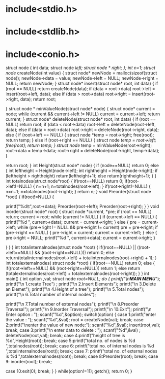 # include<stdio.h>

# include<stdlib.h>

# include<conio.h>

struct node { int data; struct node *left; struct node * right; }; int n=1; struct node* createNode(int value)
{ struct node* newNode = malloc(sizeof(struct node)); newNode->data = value; newNode->left = NULL; newNode->right =
NULL; return newNode; } struct node* insert(struct node* root, int data)
{ if (root == NULL) return createNode(data); if (data < root->data)
root->left = insert(root->left, data); else if (data > root->data)
root->right = insert(root->right, data); return root;

} struct node * minValueNode(struct node* node)
{ struct node* current = node; while (current && current->left != NULL)
current = current->left; return current; } struct node* deleteNode(struct node* root, int data)
{ if (root == NULL) return root; if (data < root->data)
root->left = deleteNode(root->left, data); else if (data > root->data)
root->right = deleteNode(root->right, data); else { if (root->left == NULL)
{ struct node *temp = root->right; free(root); return temp; } else if (root->right == NULL)
{ struct node *temp = root->left; free(root); return temp; } struct node* temp = minValueNode(root->right); root->data =
temp->data; root->right = deleteNode(root->right, temp->data); }

return root; } int Height(struct node* node)
{ if (node==NULL)
return 0; else { int leftheight = Height(node->left); int rightheight = Height(node->right); if (leftheight >
rightheight)
return(leftheight+1); else return(rightheight+1); } } int totalnodes(struct node*root)
{ if(root==NULL)
return 0; if(root->left!=NULL)
{ n=n+1; n=totalnodes(root->left); } if(root->right!=NULL)
{ n=n+1; n=totalnodes(root->right); } return n; } void Preorder(struct node *root)
{ if(root!=NULL)
{

printf("%d\t",root->data); Preorder(root->left); Preorder(root->right); } } void inorder(struct node* root)
{ struct node *current, *pre; if (root == NULL)
return; current = root; while (current != NULL) { if (current->left == NULL) { printf("%d ", current->data); current =
current->right; } else { pre = current->left; while (pre->right != NULL && pre->right != current)
pre = pre->right; if (pre->right == NULL) { pre->right = current; current = current->left; } else { pre->right = NULL;
printf("%d ", current->data); current = current->right; }

} } } int totalinternalnodes(struct node *root)
{ if((root==NULL) || ((root->left==NULL) && (root->right==NULL)))
return 0; else return(totalinternalnodes(root->left) + totalinternalnodes(root->right) + 1); } int totalexternalnodes(
struct node *root)
{ if(root==NULL)
return 0; else { if((root->left==NULL) && (root->right==NULL))
return 1; else return (totalexternalnodes(root->left) + totalexternalnodes(root->right)); } } int main()
{ int option ,val; struct node *root=NULL; do { printf("\n***********MAIN MENU************"); printf("\n 1.create Tree")
; printf("\n 2.Insert Elements"); printf("\n 3.Delete an Elemet"); printf("\n 4.Height of a tree"); printf("\n 5.Total
nodes"); printf("\n 6.Total number of internal nodes");

printf("\n 7.Total number of external nodes"); printf("\n 8.Preorder Traversal"); printf("\n 9.Inorder Traversal");
printf("\n 10.Exit"); printf("\n Enter option : "); scanf("%d",&option); switch(option)
{ case 1:printf("enter the value : "); scanf("%d",&val); root = createNode(val); break; case 2:printf("\nenter the value
of new node:"); scanf("%d",&val); insert(root,val); break; case 3:printf("\n enter data to delete : "); scanf("%d",&val)
; deleteNode(root,val); break; case 4:printf("height of tree is %d",Height(root)); break; case 5:printf("total no. of
nodes is %d ",totalnodes(root)); break; case 6:
printf("total no. of internal nodes is %d ",totalinternalnodes(root)); break; case 7:
printf("total no. of external nodes is %d ",totalexternalnodes(root)); break; case 8:Preorder(root); break; case 9:
inorder(root); break;

case 10:exit(0); break; } } while(option!=11); getch(); return 0; }

